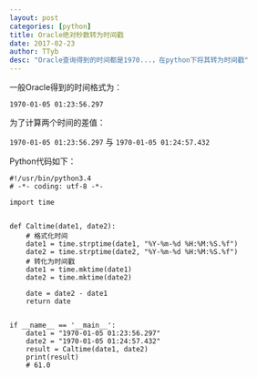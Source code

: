 ```yaml
---
layout: post
categories: [python]
title: Oracle绝对秒数转为时间戳
date: 2017-02-23
author: TTyb
desc: "Oracle查询得到的时间都是1970...，在python下将其转为时间戳"
---
```


一般Oracle得到的时间格式为：

`1970-01-05 01:23:56.297`

为了计算两个时间的差值：

`1970-01-05 01:23:56.297` 与 `1970-01-05 01:24:57.432`

Python代码如下：

```
#!/usr/bin/python3.4
# -*- coding: utf-8 -*-

import time


def Caltime(date1, date2):
    # 格式化时间
    date1 = time.strptime(date1, "%Y-%m-%d %H:%M:%S.%f")
    date2 = time.strptime(date2, "%Y-%m-%d %H:%M:%S.%f")
    # 转化为时间戳
    date1 = time.mktime(date1)
    date2 = time.mktime(date2)

    date = date2 - date1
    return date


if __name__ == '__main__':
    date1 = "1970-01-05 01:23:56.297"
    date2 = "1970-01-05 01:24:57.432"
    result = Caltime(date1, date2)
    print(result)
    # 61.0
```